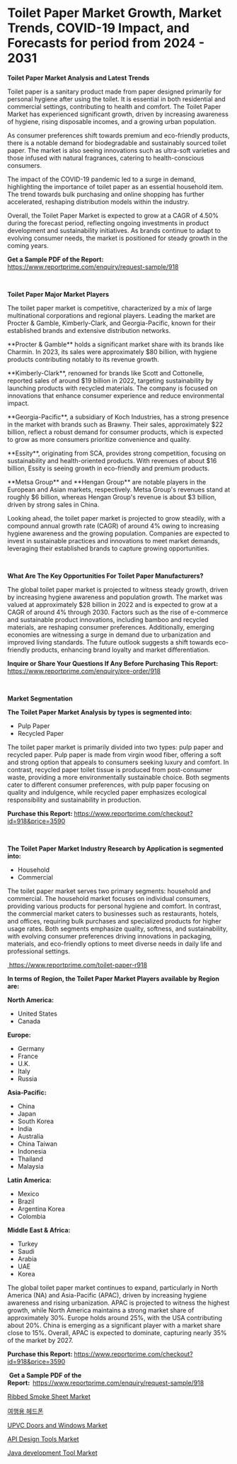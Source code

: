 <p><h1>Toilet Paper Market Growth, Market Trends, COVID-19 Impact, and Forecasts for period from 2024 - 2031</h1></p><p><strong>Toilet Paper Market Analysis and Latest Trends</strong></p>
<p><p>Toilet paper is a sanitary product made from paper designed primarily for personal hygiene after using the toilet. It is essential in both residential and commercial settings, contributing to health and comfort. The Toilet Paper Market has experienced significant growth, driven by increasing awareness of hygiene, rising disposable incomes, and a growing urban population. </p><p>As consumer preferences shift towards premium and eco-friendly products, there is a notable demand for biodegradable and sustainably sourced toilet paper. The market is also seeing innovations such as ultra-soft varieties and those infused with natural fragrances, catering to health-conscious consumers. </p><p>The impact of the COVID-19 pandemic led to a surge in demand, highlighting the importance of toilet paper as an essential household item. The trend towards bulk purchasing and online shopping has further accelerated, reshaping distribution models within the industry. </p><p>Overall, the Toilet Paper Market is expected to grow at a CAGR of 4.50% during the forecast period, reflecting ongoing investments in product development and sustainability initiatives. As brands continue to adapt to evolving consumer needs, the market is positioned for steady growth in the coming years.</p></p>
<p><strong>Get a Sample PDF of the Report:&nbsp;</strong> <a href="https://www.reportprime.com/enquiry/request-sample/918">https://www.reportprime.com/enquiry/request-sample/918</a></p>
<p>&nbsp;</p>
<p><strong>Toilet Paper Major Market Players</strong></p>
<p><p>The toilet paper market is competitive, characterized by a mix of large multinational corporations and regional players. Leading the market are Procter & Gamble, Kimberly-Clark, and Georgia-Pacific, known for their established brands and extensive distribution networks.</p><p>**Procter & Gamble** holds a significant market share with its brands like Charmin. In 2023, its sales were approximately $80 billion, with hygiene products contributing notably to its revenue growth.</p><p>**Kimberly-Clark**, renowned for brands like Scott and Cottonelle, reported sales of around $19 billion in 2022, targeting sustainability by launching products with recycled materials. The company is focused on innovations that enhance consumer experience and reduce environmental impact.</p><p>**Georgia-Pacific**, a subsidiary of Koch Industries, has a strong presence in the market with brands such as Brawny. Their sales, approximately $22 billion, reflect a robust demand for consumer products, which is expected to grow as more consumers prioritize convenience and quality.</p><p>**Essity**, originating from SCA, provides strong competition, focusing on sustainability and health-oriented products. With revenues of about $16 billion, Essity is seeing growth in eco-friendly and premium products.</p><p>**Metsa Group** and **Hengan Group** are notable players in the European and Asian markets, respectively. Metsa Group's revenues stand at roughly $6 billion, whereas Hengan Group's revenue is about $3 billion, driven by strong sales in China.</p><p>Looking ahead, the toilet paper market is projected to grow steadily, with a compound annual growth rate (CAGR) of around 4% owing to increasing hygiene awareness and the growing population. Companies are expected to invest in sustainable practices and innovations to meet market demands, leveraging their established brands to capture growing opportunities.</p></p>
<p>&nbsp;</p>
<p><strong>What Are The Key Opportunities For Toilet Paper Manufacturers?</strong></p>
<p><p>The global toilet paper market is projected to witness steady growth, driven by increasing hygiene awareness and population growth. The market was valued at approximately $28 billion in 2022 and is expected to grow at a CAGR of around 4% through 2030. Factors such as the rise of e-commerce and sustainable product innovations, including bamboo and recycled materials, are reshaping consumer preferences. Additionally, emerging economies are witnessing a surge in demand due to urbanization and improved living standards. The future outlook suggests a shift towards eco-friendly products, enhancing brand loyalty and market differentiation.</p></p>
<p><strong>Inquire or Share Your Questions If Any Before Purchasing This Report:</strong> <a href="https://www.reportprime.com/enquiry/pre-order/918">https://www.reportprime.com/enquiry/pre-order/918</a></p>
<p>&nbsp;</p>
<p><strong>Market Segmentation</strong></p>
<p><strong>The Toilet Paper Market Analysis by types is segmented into:</strong></p>
<p><ul><li>Pulp Paper</li><li>Recycled Paper</li></ul></p>
<p><p>The toilet paper market is primarily divided into two types: pulp paper and recycled paper. Pulp paper is made from virgin wood fiber, offering a soft and strong option that appeals to consumers seeking luxury and comfort. In contrast, recycled paper toilet tissue is produced from post-consumer waste, providing a more environmentally sustainable choice. Both segments cater to different consumer preferences, with pulp paper focusing on quality and indulgence, while recycled paper emphasizes ecological responsibility and sustainability in production.</p></p>
<p><strong>Purchase this Report:&nbsp;</strong><a href="https://www.reportprime.com/checkout?id=918&price=3590">https://www.reportprime.com/checkout?id=918&price=3590</a></p>
<p>&nbsp;</p>
<p><strong>The Toilet Paper Market Industry Research by Application is segmented into:</strong></p>
<p><ul><li>Household</li><li>Commercial</li></ul></p>
<p><p>The toilet paper market serves two primary segments: household and commercial. The household market focuses on individual consumers, providing various products for personal hygiene and comfort. In contrast, the commercial market caters to businesses such as restaurants, hotels, and offices, requiring bulk purchases and specialized products for higher usage rates. Both segments emphasize quality, softness, and sustainability, with evolving consumer preferences driving innovations in packaging, materials, and eco-friendly options to meet diverse needs in daily life and professional settings.</p></p>
<p><a href="https://www.reportprime.com/toilet-paper-r918">&nbsp;https://www.reportprime.com/toilet-paper-r918</a></p>
<p><strong>In terms of Region, the Toilet Paper Market Players available by Region are:</strong></p>
<p>
    <p> <strong> North America: </strong>
        <ul>
            <li>United States</li>
            <li>Canada</li>
        </ul>
        </p> 
    <p> <strong> Europe: </strong>
        <ul>
            <li>Germany</li>
            <li>France</li>
            <li>U.K.</li>
            <li>Italy</li>
            <li>Russia</li>
        </ul>
        </p> 
    <p> <strong> Asia-Pacific: </strong>
        <ul>
            <li>China</li>
            <li>Japan</li>
            <li>South Korea</li>
            <li>India</li>
            <li>Australia</li>
            <li>China Taiwan</li>
            <li>Indonesia</li>
            <li>Thailand</li>
            <li>Malaysia</li>
        </ul>
        </p> 
    <p> <strong> Latin America: </strong>
        <ul>
            <li>Mexico</li>
            <li>Brazil</li>
            <li>Argentina Korea</li>
            <li>Colombia</li>
        </ul>
        </p> 
    <p> <strong> Middle East & Africa: </strong>
        <ul>
            <li>Turkey</li>
            <li>Saudi</li>
            <li>Arabia</li>
            <li>UAE</li>
            <li>Korea</li>
        </ul>
    </p>
    </p>
<p><p>The global toilet paper market continues to expand, particularly in North America (NA) and Asia-Pacific (APAC), driven by increasing hygiene awareness and rising urbanization. APAC is projected to witness the highest growth, while North America maintains a strong market share of approximately 30%. Europe holds around 25%, with the USA contributing about 20%. China is emerging as a significant player with a market share close to 15%. Overall, APAC is expected to dominate, capturing nearly 35% of the market by 2027.</p></p>
<p><strong>Purchase this Report: </strong><a href="https://www.reportprime.com/checkout?id=918&price=3590">https://www.reportprime.com/checkout?id=918&price=3590</a></p>
<p>&nbsp;<strong>Get a Sample PDF of the Report:&nbsp;&nbsp;</strong><a href="https://www.reportprime.com/enquiry/request-sample/918">https://www.reportprime.com/enquiry/request-sample/918</a></p>
<p><strong></strong></p>
<p><p><a href="https://www.linkedin.com/pulse/what-factors-influence-ribbed-smoke-sheet-market-coming-years-jmrqf?trackingId=9DinYLgoSRuJjwj03oEzuQ%3D%3D">Ribbed Smoke Sheet Market</a></p><p><a href="https://medium.com/@fitzwjpcorke/%EC%97%AC%ED%96%89%EC%9A%A9-%ED%97%A4%EB%93%9C%ED%8F%B0-%EC%8B%9C%EC%9E%A5-2024%EB%85%84%EB%B6%80%ED%84%B0-2031%EB%85%84%EA%B9%8C%EC%A7%80%EC%9D%98-%EA%B8%80%EB%A1%9C%EB%B2%8C-%EC%8B%9C%EC%9E%A5-%ED%86%B5%EC%B0%B0%EB%A0%A5-%EB%B0%8F-%ED%8C%90%EB%A7%A4-%EB%8F%99%ED%96%A5-dca4e39302c5">여행용 헤드폰</a></p><p><a href="https://www.linkedin.com/pulse/emerging-opportunities-challenges-global-upvc-doors-windows-keuvf?trackingId=uBAr3icdS8KlbV6jouNtLw%3D%3D">UPVC Doors and Windows Market</a></p><p><a href="https://medium.com/@othaleffler2008/api-design-tools-market-market-segmentation-geographical-regions-and-market-forcast-till-2031-bbcaf696ad86">API Design Tools Market</a></p><p><a href="https://medium.com/@othaleffler2008/global-java-development-tool-market-status-2024-2031-and-forecast-by-region-product-end-use-02cff062ef1d">Java development Tool Market</a></p></p>